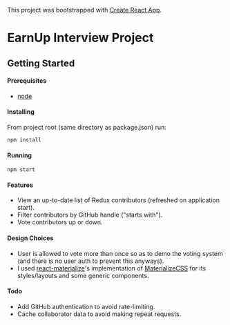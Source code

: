 This project was bootstrapped with [Create React App](https://github.com/facebookincubator/create-react-app).

# EarnUp Interview Project

## Getting Started

#### Prerequisites

- [node](https://nodejs.org/en/download/)

#### Installing

From project root (same directory as package.json) run:
```
npm install
```

#### Running

```
npm start
```

#### Features
- View an up-to-date list of Redux contributors (refreshed on application start).
- Filter contributors by GitHub handle ("starts with").
- Vote contributors up or down.

#### Design Choices
- User is allowed to vote more than once so as to demo the voting system (and there is no user auth to prevent this anyways).
- I used [react-materialize](https://react-materialize.github.io)'s implementation of [MaterializeCSS](http://materializecss.com/) for its styles/layouts and some generic components.

#### Todo
- Add GitHub authentication to avoid rate-limiting.
- Cache collaborator data to avoid making repeat requests.
